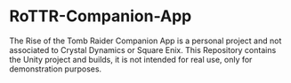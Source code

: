 # RoTTR-Companion-App
The Rise of the Tomb Raider Companion App is a personal project and not associated to Crystal Dynamics or Square Enix.
This Repository contains the Unity project and builds, it is not intended for real use, only for demonstration purposes.
